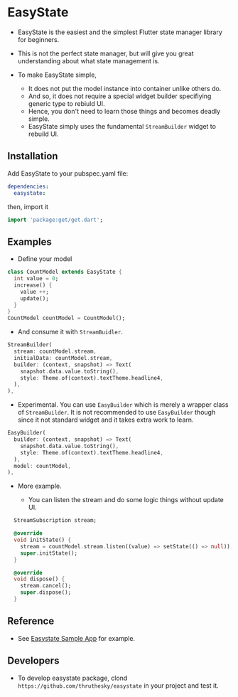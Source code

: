 # EasyState

* EasyState is the easiest and the simplest Flutter state manager library for beginners.

* This is not the perfect state manager, but will give you great understanding about what state management is.

* To make EasyState simple,
  * It does not put the model instance into container unlike others do.
  * And so, it does not require a special widget builder specifiying generic type to rebiuld UI.
  * Hence, you don't need to learn those things and becomes deadly simple.
  * EasyState simply uses the fundamental `StreamBuilder` widget to rebuild UI.

## Installation

Add EasyState to your pubspec.yaml file:

``` yaml
dependencies:
  easystate:
```

then, import it

``` dart
import 'package:get/get.dart';
```

## Examples

* Define your model

```dart
class CountModel extends EasyState {
  int value = 0;
  increase() {
    value ++;
    update();
  }
}
CountModel countModel = CountModel();
```

* And consume it with `StreamBuidler`.

```dart
StreamBuilder(
  stream: countModel.stream,
  initialData: countModel.stream,
  builder: (context, snapshot) => Text(
    snapshot.data.value.toString(),
    style: Theme.of(context).textTheme.headline4,
  ),
),
```

* Experimental. You can use `EasyBuilder` which is merely a wrapper class of `StreamBuilder`. It is not recommended to use `EasyBuilder` though since it not standard widget and it takes extra work to learn.

```dart
EasyBuilder(
  builder: (context, snapshot) => Text(
    snapshot.data.value.toString(),
    style: Theme.of(context).textTheme.headline4,
  ),
  model: countModel,
),
```

* More example.

  * You can listen the stream and do some logic things without update UI.

``` dart
  StreamSubscription stream;

  @override
  void initState() {
    stream = countModel.stream.listen((value) => setState(() => null));
    super.initState();
  }

  @override
  void dispose() {
    stream.cancel();
    super.dispose();
  }
```


## Reference

* See [Easystate Sample App](https://github.com/thruthesky/easystate_sample) for example.



## Developers

* To develop easystate package, clond `https://github.com/thruthesky/easystate` in your project and test it.